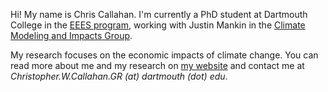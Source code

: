 Hi! My name is Chris Callahan. I'm currently a PhD student at Dartmouth College in the [EEES program](https://sites.dartmouth.edu/EEES/), working with Justin Mankin in the [Climate Modeling and Impacts Group](https://jsmankin.github.io).

My research focuses on the economic impacts of climate change. You can read more about me and my research on [my website](https://ccallahan45.github.io) and contact me at _Christopher.W.Callahan.GR (at) dartmouth (dot) edu_.
